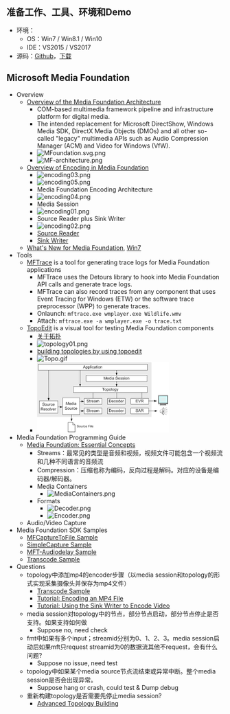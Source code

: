 ## 准备工作、工具、环境和Demo
- 环境：
	- OS：Win7 / Win8.1 / Win10
	- IDE：VS2015 / VS2017
- 源码：[Github](https://github.com/wu-wenxiang/Training-Debug-Windows-Public/tree/master/src)，[下载](https://github.com/wu-wenxiang/Training-Debug-Windows-Public/archive/master.zip)

## Microsoft Media Foundation
- Overview
	- [Overview of the Media Foundation Architecture](https://docs.microsoft.com/en-us/windows/desktop/medfound/overview-of-the-media-foundation-architecture)
		- COM-based multimedia framework pipeline and infrastructure platform for digital media. 
		- The intended replacement for Microsoft DirectShow, Windows Media SDK, DirectX Media Objects (DMOs) and all other so-called "legacy" multimedia APIs such as Audio Compression Manager (ACM) and Video for Windows (VfW). 
		- ![MFoundation.svg.png](https://upload.wikimedia.org/wikipedia/commons/thumb/d/d4/MFoundation.svg/720px-MFoundation.svg.png)
		- ![MF-architecture.png](https://docs.microsoft.com/en-us/windows/desktop/medfound/images/mfarch01.png)
	- [Overview of Encoding in Media Foundation](https://docs.microsoft.com/en-us/windows/desktop/medfound/overview-of-encoding-in-media-foundation)
		- ![encoding03.png](https://docs.microsoft.com/en-us/windows/desktop/medfound/images/encoding03.png)
		- ![encoding05.png](https://docs.microsoft.com/en-us/windows/desktop/medfound/images/encoding05.png)
		- Media Foundation Encoding Architecture
		- ![encoding04.png](https://docs.microsoft.com/en-us/windows/desktop/medfound/images/encoding04.png)
		- Media Session
		- ![encoding01.png](https://docs.microsoft.com/en-us/windows/desktop/medfound/images/encoding01.png)
		- Source Reader plus Sink Writer
		- ![encoding02.png](https://docs.microsoft.com/en-us/windows/desktop/medfound/images/encoding02.png)
		- [Source Reader](https://docs.microsoft.com/en-us/windows/desktop/medfound/source-reader)
		- [Sink Writer](https://docs.microsoft.com/en-us/windows/desktop/medfound/sink-writer)
	- [What's New for Media Foundation](https://docs.microsoft.com/en-us/windows/desktop/medfound/whats-new-for-media-foundation), [Win7](https://msdn.microsoft.com/zh-cn/library/ee461351.aspx)
- Tools
	- [MFTrace](https://docs.microsoft.com/en-us/windows/desktop/medfound/using-mftrace) is a tool for generating trace logs for Media Foundation applications
		- MFTrace uses the Detours library to hook into Media Foundation API calls and generate trace logs. 
		- MFTrace can also record traces from any component that uses Event Tracing for Windows (ETW) or the software trace preprocessor (WPP) to generate traces.
		- Onlaunch: `mftrace.exe wmplayer.exe Wildlife.wmv`
		- Attach: `mftrace.exe -a wmplayer.exe -o trace.txt`
	- [TopoEdit](https://docs.microsoft.com/en-us/windows/desktop/medfound/introduction-to-topoedit) is a visual tool for testing Media Foundation components
		- [关于拓扑](https://docs.microsoft.com/en-us/windows/desktop/medfound/about-topologies)
		- ![topology01.png](https://docs.microsoft.com/en-us/windows/desktop/medfound/images/topology01.png)
		- [building topologies by using topoedit](https://docs.microsoft.com/en-us/windows/desktop/medfound/building-topologies-by-using-topoedit)
		- ![Topo.gif](https://docs.microsoft.com/en-us/windows/desktop/medfound/images/e94b4cce-aa8a-497f-94c2-cc9dace17291.gif)
		- ![topo.png](https://raw.githubusercontent.com/wu-wenxiang/Media-WebLink/master/qiniu/8661eb768fee4b91b78cc8470be5ac02-topo.png)
- Media Foundation Programming Guide
	- [Media Foundation: Essential Concepts](https://docs.microsoft.com/en-us/windows/desktop/medfound/media-foundation-programming--essential-concepts)
		- Streams：最常见的类型是音频和视频，视频文件可能包含一个视频流和几种不同语言的音频流
		- Compression：压缩也称为编码，反向过程是解码。对应的设备是编码器/解码器。
		- Media Containers
			- ![MediaContainers.png](https://docs.microsoft.com/en-us/windows/desktop/medfound/images/concepts01.png)
		- Formats
			- ![Decoder.png](https://docs.microsoft.com/en-us/windows/desktop/medfound/images/concepts02.png)
			- ![Encoder.png](https://docs.microsoft.com/en-us/windows/desktop/medfound/images/concepts03.png)
	- Audio/Video Capture
- Media Foundation SDK Samples
	- [MFCaptureToFile Sample](https://docs.microsoft.com/en-us/windows/desktop/medfound/mfcapturetofile-sample)
	- [SimpleCapture Sample](https://docs.microsoft.com/en-us/windows/desktop/medfound/simplecapture-sample)
	- [MFT-Audiodelay Sample](https://docs.microsoft.com/en-us/windows/desktop/medfound/mft-audiodelay-sample)
	- [Transcode Sample](https://docs.microsoft.com/en-us/windows/desktop/medfound/transcode-sample)
- Questions
	- topology中添加mp4的encoder步骤（以media session和topology的形式实现采集摄像头并保存为mp4文件）
		- [Transcode Sample](https://docs.microsoft.com/en-us/windows/desktop/medfound/transcode-sample)
		- [Tutorial: Encoding an MP4 File](https://docs.microsoft.com/en-us/windows/desktop/medfound/tutorial--encoding-an-mp4-file-)
		- [Tutorial: Using the Sink Writer to Encode Video](https://docs.microsoft.com/en-us/windows/desktop/medfound/tutorial--using-the-sink-writer-to-encode-video)
	- media session对topology中的节点，部分节点启动，部分节点停止是否支持。如果支持如何做
		- Suppose no, need check
	- fmt中如果有多个input；streamid分别为0、1、2、3。media session启动后如果mft只request streamid为0的数据流其他不request，会有什么问题?
		- Suppose no issue, need test
	- topology中如果某个media source节点流结束或异常中断。整个media session是否会出现异常。
		- Suppose hang or crash, could test & Dump debug
	- 重新构建topology是否需要先停止media session?
		- [Advanced Topology Building](https://docs.microsoft.com/en-us/windows/desktop/medfound/advanced-topology-building)
